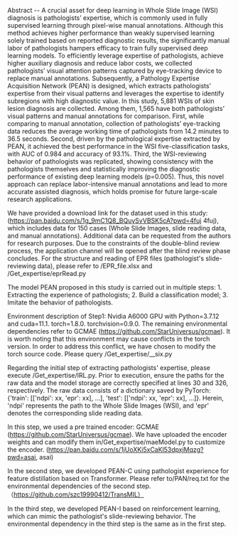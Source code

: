 Abstract -- A crucial asset for deep learning in Whole Slide Image (WSI) diagnosis is pathologists’ expertise, which is commonly used in fully supervised learning through pixel-wise manual annotations. Although this method achieves higher performance than weakly supervised learning solely trained based on reported diagnostic results, the significantly manual labor of pathologists hampers efficacy to train fully supervised deep learning models. To efficiently leverage expertise of pathologists, achieve higher auxiliary diagnosis and reduce labor costs, we collected pathologists’ visual attention patterns captured by eye-tracking device to replace manual annotations. Subsequently, a Pathology Expertise Acquisition Network (PEAN) is designed, which extracts pathologists’ expertise from their visual patterns and leverages the expertise to identify subregions with high diagnostic value. In this study, 5,881 WSIs of skin lesion diagnosis are collected. Among them, 1,565 have both pathologists’ visual patterns and manual annotations for comparison. First, while comparing to manual annotation, collection of pathologists’ eye-tracking data reduces the average working time of pathologists from 14.2 minutes to 36.5 seconds. Second, driven by the pathological expertise extracted by PEAN, it achieved the best performance in the WSI five-classification tasks, with AUC of 0.984 and accuracy of 93.1%. Third, the WSI-reviewing behavior of pathologists was replicated, showing consistency with the pathologists themselves and statistically improving the diagnostic performance of existing deep learning models (p=0.005). Thus, this novel approach can replace labor-intensive manual annotations and lead to more accurate assisted diagnosis, which holds promise for future large-scale research applications.


We have provided a download link for the dataset used in this study: (https://pan.baidu.com/s/1g_9mC1Q8_BQuySvVBSK5cA?pwd=4fuj  4fuj), which includes data for 150 cases (Whole Slide Images, slide reading data, and manual annotations). Additional data can be requested from the authors for research purposes. Due to the constraints of the double-blind review process, the application channel will be opened after the blind review phase concludes. For the structure and reading of EPR files (pathologist's slide-reviewing data), please refer to /EPR_file.xlsx and /Get_expertise/eprRead.py


The model PEAN proposed in this study is carried out in multiple steps: 1. Extracting the experience of pathologists; 2. Build a classification model; 3. Imitate the behavior of pathologists.

Environment description of Step1: Nvidia A6000 GPU with Python=3.7.12 and cuda=11.1. torch=1.8.0. torchvision=0.9.0.  The remaining environmental dependencies refer to GCMAE (https://github.com/StarUniversus/gcmae). It is worth noting that this environment may cause conflicts in the torch version. In order to address this conflict, we have chosen to modify the torch source code. Please query /Get_expertise/__six.py

Regarding the initial step of extracting pathologists' expertise, please execute /Get_expertise/IRL.py. Prior to execution, ensure the paths for the raw data and the model storage are correctly specified at lines 30 and 326, respectively. The raw data consists of a dictionary saved by PyTorch: {'train': [['ndpi': xx, 'epr': xx], ...], 'test': [['ndpi': xx, 'epr': xx], ...]}. Herein, 'ndpi' represents the path to the Whole Slide Images (WSI), and 'epr' denotes the corresponding slide reading data.

In this step, we used a pre trained encoder: GCMAE (https://github.com/StarUniversus/gcmae). We have uploaded the encoder weights and can modify them in/Get_expertise/maeModel.py to customize the encoder. (https://pan.baidu.com/s/1jUoXKi5xCaKl53dpxjMqzg?pwd=asai, asai) 

In the second step, we developed PEAN-C using pathologist experience for feature distillation based on Transformer. Please refer to/PAN/req.txt for the environmental dependencies of the second step. （https://github.com/szc19990412/TransMIL）

In the third step, we developed PEAN-I based on reinforcement learning, which can mimic the pathologist's slide-reviewing behavior. The environmental dependency in the third step is the same as in the first step.
